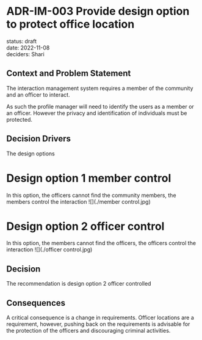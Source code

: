 # ADR-IM-003 Provide design option to protect office location
status: draft  
date: 2022-11-08  
deciders: Shari

## Context and Problem Statement
The interaction management system requires a member of the community and an officer to interact.

As such the profile manager will need to identify the users as a member or an officer.  However the privacy and identification of individuals must be protected.

## Decision Drivers
The design options

# Design option 1 member control
In this option, the officers cannot find the community members, the members control the interaction
![](./member control.jpg)

# Design option 2 officer control
In this option, the members cannot find the officers, the officers control the interaction
![](./officer control.jpg)

## Decision
The recommendation is design option 2 officer controlled

## Consequences
A critical consequence is a change in requirements.  Officer locations are a requirement, however, pushing back on the requirements is advisable for the protection of the officers and discouraging criminal activities.

